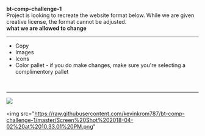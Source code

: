 <strong> bt-comp-challenge-1 </strong>
<br>
Project is looking to recreate the website format below. While we are given creative license, the format cannot be adjusted. 
<br>
<strong> what we are allowed to change </strong>
<br>
<hr>
<ul> 
  <li>Copy </li>
  <li>Images </li>
  <li>Icons </li>
  <li>Color pallet - if you do make changes, make sure you're selecting a complimentory pallet </li> 
 </ul>
 <br>
 <hr>

<img src="http://frontend.turing.io/assets/images/static-comp-challenge-1.jpg"> 

<img src="https://raw.githubusercontent.com/kevinkrom787/bt-comp-challenge-1/master/Screen%20Shot%202018-04-02%20at%2010.33.01%20PM.png"


